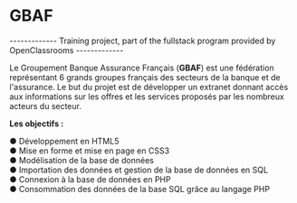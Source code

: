 # GBAF

------------- Training project, part of the fullstack program provided by OpenClassrooms -------------

Le Groupement Banque Assurance Français (<strong>GBAF</strong>) est une fédération représentant 6 grands groupes français des secteurs de la banque et de l'assurance.
Le but du projet est de développer un extranet donnant accès aux informations sur les offres et les services proposés par les nombreux acteurs du secteur.


<strong>Les objectifs :</strong>

● Développement en HTML5 <br />
● Mise en forme et mise en page en CSS3<br />
● Modélisation de la base de données <br />
● Importation des données et gestion de la base de données en SQL <br />
● Connexion à la base de données en PHP <br />
● Consommation des données de la base SQL grâce au langage PHP <br />

